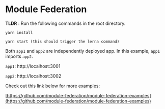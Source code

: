 # Module Federation

**TLDR** : Run the following commands in the root directory.

```
yarn install

yarn start (this should trigger the lerna command)
```
Both `app1` and `app2` are independently deployed app. In this example, `app1` imports `app2`.

`app1`: http://localhost:3001

`app2`: http://localhost:3002

Check out this link below for more examples:

[https://github.com/module-federation/module-federation-examples](https://github.com/module-federation/module-federation-examples)
